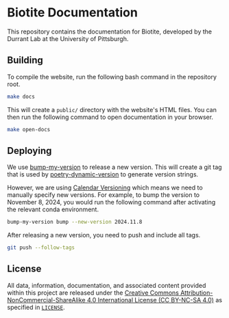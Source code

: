 # Biotite Documentation

This repository contains the documentation for Biotite, developed by the Durrant Lab at the University of Pittsburgh.

## Building

To compile the website, run the following bash command in the repository root.

```bash
make docs
```

This will create a `public/` directory with the website's HTML files.
You can then run the following command to open documentation in your browser.

```bash
make open-docs
```

## Deploying

We use [bump-my-version](https://github.com/callowayproject/bump-my-version) to release a new version.
This will create a git tag that is used by [poetry-dynamic-version](https://github.com/mtkennerly/poetry-dynamic-versioning) to generate version strings.

However, we are using [Calendar Versioning](https://calver.org/) which means we need to manually specify new versions.
For example, to bump the version to November 8, 2024, you would run the following command after activating the relevant conda environment.

```bash
bump-my-version bump --new-version 2024.11.8
```

After releasing a new version, you need to push and include all tags.

```bash
git push --follow-tags
```

## License

All data, information, documentation, and associated content provided within this project are released under the [Creative Commons Attribution-NonCommercial-ShareAlike 4.0 International License (CC BY-NC-SA 4.0)](https://creativecommons.org/licenses/by-nc-sa/4.0/deed.en) as specified in [`LICENSE`](https://github.com/durrantlab/biotite-docs).

